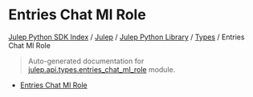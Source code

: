 # Entries Chat Ml Role

[Julep Python SDK Index](../../../README.md#julep-python-sdk-index) / [Julep](../../index.md#julep) / [Julep Python Library](../index.md#julep-python-library) / [Types](./index.md#types) / Entries Chat Ml Role

> Auto-generated documentation for [julep.api.types.entries_chat_ml_role](../../../../../../../julep/api/types/entries_chat_ml_role.py) module.
- [Entries Chat Ml Role](#entries-chat-ml-role)
